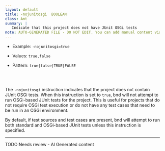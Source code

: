 ```yaml
---
layout: default
title: -nojunitosgi  BOOLEAN
class: Ant
summary: |
   Indicate that this project does not have JUnit OSGi tests
note: AUTO-GENERATED FILE - DO NOT EDIT. You can add manual content via same filename in ext folder. 
---
```


- Example: `-nojunitosgi=true`

- Values: `true,false`

- Pattern: `true|false|TRUE|FALSE`

<!-- Manual content from: ext/nojunitosgi.md --><br /><br />

The `-nojunitosgi` instruction indicates that the project does not contain JUnit OSGi tests. When this instruction is set to `true`, bnd will not attempt to run OSGi-based JUnit tests for the project. This is useful for projects that do not require OSGi test execution or do not have any test cases that need to be run in an OSGi environment.

By default, if test sources and test cases are present, bnd will attempt to run both standard and OSGi-based JUnit tests unless this instruction is specified.


<hr />
TODO Needs review - AI Generated content
